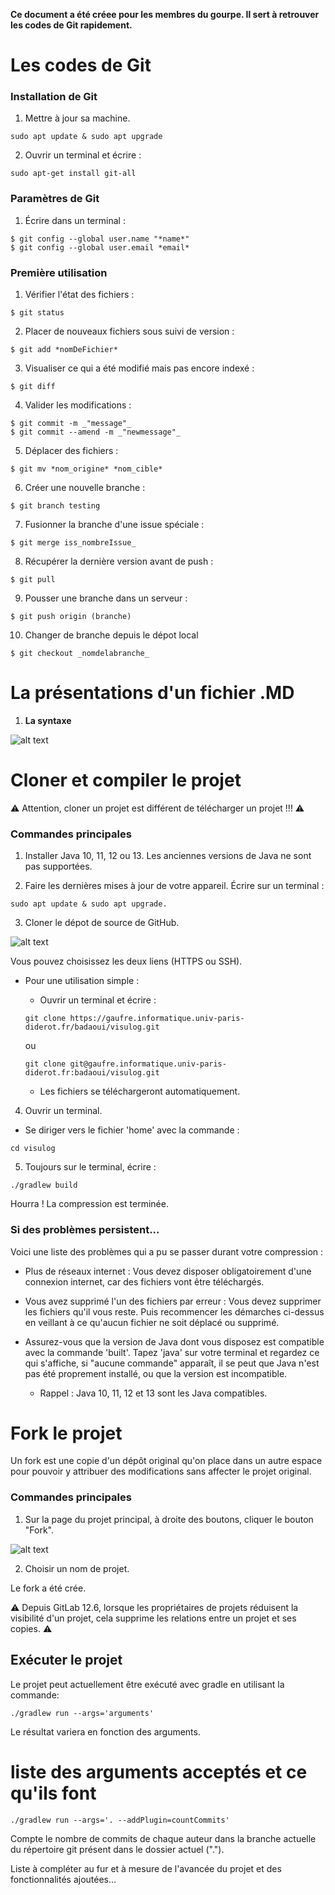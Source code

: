 **Ce document a été créee pour les membres du gourpe. Il sert à retrouver les codes de Git rapidement.**

# **Les codes de Git**

### Installation de Git

1. Mettre à jour sa machine.
```
sudo apt update & sudo apt upgrade
```

2. Ouvrir un terminal et écrire :

```
sudo apt-get install git-all
```

### Paramètres de Git

1. Écrire dans un terminal :
```
$ git config --global user.name "*name*"
$ git config --global user.email *email*

```

### Première utilisation

1. Vérifier l'état des fichiers :
```
$ git status
```

2. Placer de nouveaux fichiers sous suivi de version :
```
$ git add *nomDeFichier*
```

3. Visualiser ce qui a été modifié mais pas encore indexé :
```
$ git diff
```

4. Valider les modifications :
```
$ git commit -m _"message"_
$ git commit --amend -m _"newmessage"_
```

5. Déplacer des fichiers :
```
$ git mv *nom_origine* *nom_cible*
```

6. Créer une nouvelle branche :
```
$ git branch testing
```

7. Fusionner la branche d'une issue spéciale :
```
$ git merge iss_nombreIssue_
```

8. Récupérer la dernière version avant de push :
```
$ git pull
```

9. Pousser une branche dans un serveur :
```
$ git push origin (branche)
```

10. Changer de branche depuis le dépot local
```
$ git checkout _nomdelabranche_
```

# La présentations d'un fichier .MD

1. **La syntaxe**

![alt text](https://zupimages.net/up/20/39/j97g.png)


# Cloner et compiler le projet

⚠️ Attention, cloner un projet est différent de télécharger un projet !!! ⚠️

### Commandes principales

1. Installer Java 10, 11, 12 ou 13.
Les anciennes versions de Java ne sont pas supportées.


2. Faire les dernières mises à jour de votre appareil.
Écrire sur un terminal :
```
sudo apt update & sudo apt upgrade.
```

3. Cloner le dépot de source de GitHub.

![alt text](https://zupimages.net/up/20/38/c0qs.png)

Vous pouvez choisissez les deux liens (HTTPS ou SSH).

- Pour une utilisation simple :
    - Ouvrir un terminal et écrire :
    ```
    git clone https://gaufre.informatique.univ-paris-diderot.fr/badaoui/visulog.git
    ```

    ou

    ```
    git clone git@gaufre.informatique.univ-paris-diderot.fr:badaoui/visulog.git
    ```
    - Les fichiers se téléchargeront automatiquement.

4. Ouvrir un terminal.
- Se diriger vers le fichier 'home' avec la commande :
```
cd visulog
```

5. Toujours sur le terminal, écrire :
```
./gradlew build
```

Hourra ! La compression est terminée.

### Si des problèmes persistent...

Voici une liste des problèmes qui a pu se passer durant votre compression :

- Plus de réseaux internet : Vous devez disposer obligatoirement d'une connexion internet, car des fichiers vont être téléchargés.

- Vous avez supprimé l'un des fichiers par erreur : Vous devez supprimer les fichiers qu'il vous reste. Puis recommencer les démarches ci-dessus en veillant à ce qu'aucun fichier ne soit déplacé ou supprimé.

- Assurez-vous que la version de Java dont vous disposez est compatible avec la commande 'built'. Tapez 'java' sur votre terminal et regardez ce qui s'affiche, si "aucune commande" apparaît, il se peut que Java n'est pas été proprement installé, ou que la version est incompatible.
    - Rappel : Java 10, 11, 12 et 13 sont les Java compatibles.


# Fork le projet

Un fork est une copie d'un dépôt original qu'on place dans un autre espace pour pouvoir y attribuer des modifications sans affecter le projet original. 

### Commandes principales

1. Sur la page du projet principal, à droite des boutons, cliquer le bouton "Fork".

![alt text](https://docs.gitlab.com/ee/user/project/repository/img/forking_workflow_fork_button.png)

2. Choisir un nom de projet.

Le fork a été crée.

⚠️ Depuis GitLab 12.6, lorsque les propriétaires de projets réduisent la visibilité d'un projet, cela supprime les relations entre un projet et ses copies. ⚠️


## Exécuter le projet

Le projet peut actuellement être exécuté avec gradle en utilisant la commande:
```
./gradlew run --args='arguments'
```
Le résultat variera en fonction des arguments.

# liste des arguments acceptés et ce qu'ils font

```
./gradlew run --args='. --addPlugin=countCommits'
```
Compte le nombre de commits de chaque auteur dans la branche actuelle du répertoire git présent dans le dossier actuel (".").


Liste à compléter au fur et à mesure de l'avancée du projet et des fonctionnalités ajoutées...








